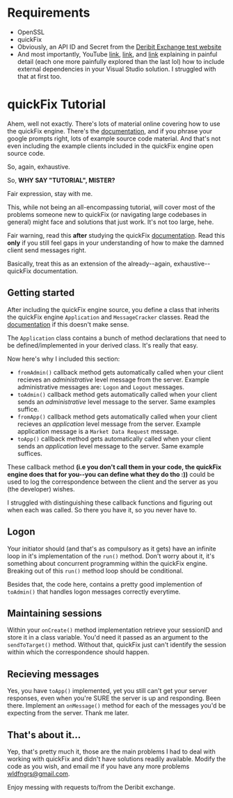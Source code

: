 # Requirements
- OpenSSL
- quickFix
- Obviously, an API ID and Secret from the [Deribit Exchange test website](https://test.deribit.com)
- And most importantly, YouTube [link](https://youtu.be/j13iYc6zRuk?si=2N27C2yuHGdRlL4h), [link](https://youtu.be/QQzAHcojEKg?si=ygHRt7BhCz-kFHNb), and [link](https://youtu.be/qeH9Xv_90KM?si=WzvQEBPW6l0F8d6D) explaining in painful detail (each one more painfully explored than the last lol) how to include external dependencies in your Visual Studio solution. I struggled with that at first too.

# quickFix Tutorial
Ahem, well not exactly. There's lots of material online covering how to use the quickFix engine. There's the [documentation](https://quickfixengine.org/c/documentation/), and if you phrase your google prompts right, lots of example source code material. And that's not even including the example clients included in the quickFix engine open source code.

So, again, exhaustive.

So, **WHY SAY "TUTORIAL", MISTER?**

Fair expression, stay with me.

This, while not being an all-encompassing tutorial, will cover most of the problems someone new to quickFix (or navigating large codebases in general) might face and solutions that just work. It's not too large, hehe.

Fair warning, read this **after** studying the quickFix [documentation](https://quickfixengine.org/c/documentation/). Read this **only** if you still feel gaps in your understanding of how to make the damned client send messages right.

Basically, treat this as an extension of the already--again, exhaustive--quickFix documentation.

## Getting started
After including the quickFix engine source, you define a class that inherits the quickFix engine `Application` and `MessageCracker` classes. Read the [documentation](https://quickfixengine.org/c/documentation/) if this doesn't make sense.

The `Application` class contains a bunch of method declarations that need to be defined/implemented in your derived class. It's really that easy.

Now here's why I included this section: 
* `fromAdmin()` callback method gets automatically called when your client recieves an *administrative* level message from the server. Example administrative messages are: `Logon` and `Logout` messages.
* `toAdmin()` callback method gets automatically called when your client sends an *administrative* level message to the server. Same examples suffice.
* `fromApp()` callback method gets automatically called when your client recieves an *application* level message from the server. Example application message is a `Market Data Request` message.
* `toApp()` callback method gets automatically called when your client sends an *application* level message to the server. Same example suffices.

These callback method **(i.e you don't call them in your code, the quickFix engine does that for you--you can define what they do tho :))** could be used to log the correspondence between the client and the server as you (the developer) wishes.

I struggled with distinguishing these callback functions and figuring out when each was called. So there you have it, so you never have to.

## Logon
Your initiator should (and that's as compulsory as it gets) have an infinite loop in it's implementation of the `run()` method. Don't worry about it, it's something about concurrent programming within the quickFix engine. Breaking out of this `run()` method loop should be conditional.  

Besides that, the code here, contains a pretty good implemention of `toAdmin()` that handles logon messages correctly everytime.

## Maintaining sessions
Within your `onCreate()` method implementation retrieve your sessionID and store it in a class variable. You'd need it passed as an argument to the `sendToTarget()` method. Without that, quickFix just can't identify the session within which the correspondence should happen.

## Recieving messages
Yes, you have `toApp()` implemented, yet you still can't get your server responses, even when you're SURE the server is up and responding. Been there. Implement an `onMessage()` method for each of the messages you'd be expecting from the server. Thank me later.

## That's about it...
Yep, that's pretty much it, those are the main problems I had to deal with working with quickFix and didn't have solutions readily available. Modify the code as you wish, and email me if you have any more problems wldfngrs@gmail.com. 

Enjoy messing with requests to/from the Deribit exchange.
